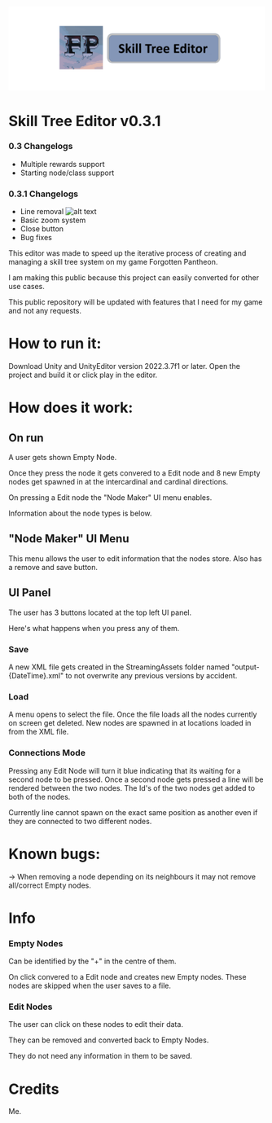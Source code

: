 ![alt text](https://github.com/itsEvil/SkillTreeEditor/blob/main/logo.png?raw=true)

# Skill Tree Editor v0.3.1

### 0.3 Changelogs

- Multiple rewards support
- Starting node/class support 

### 0.3.1 Changelogs
- Line removal ![alt text](https://github.com/itsEvil/SkillTreeEditor/commit/b88b1248f0a8e26bcee967ba40f154b7e5beb981 "Link to commit")
- Basic zoom system
- Close button
- Bug fixes 

This editor was made to speed up the iterative process of creating and managing a skill tree system on my game Forgotten Pantheon.

I am making this public because this project can easily converted for other use cases.

This public repository will be updated with features that I need for my game and not any requests.

# How to run it:

Download Unity and UnityEditor version 2022.3.7f1 or later.
Open the project and build it or click play in the editor.

# How does it work:

## On run

A user gets shown Empty Node.

Once they press the node it gets convered to a Edit node and 
8 new Empty nodes get spawned in at the intercardinal and cardinal directions.

On pressing a Edit node the "Node Maker" UI menu enables.

Information about the node types is below.

## "Node Maker" UI Menu

This menu allows the user to edit information that the nodes store.
Also has a remove and save button.

## UI Panel

The user has 3 buttons located at the top left UI panel.

Here's what happens when you press any of them.

### Save

A new XML file gets created in the StreamingAssets folder 
named "output-{DateTime}.xml" to not overwrite any previous versions by accident.

### Load 

A menu opens to select the file.
Once the file loads all the nodes currently on screen get deleted.
New nodes are spawned in at locations loaded in from the XML file.

### Connections Mode

Pressing any Edit Node will turn it blue indicating that its waiting for a second node to be pressed.
Once a second node gets pressed a line will be rendered between the two nodes.
The Id's of the two nodes get added to both of the nodes.

Currently line cannot spawn on the exact same position as another even if they are connected to two different nodes.

# Known bugs:

-> When removing a node depending on its neighbours it may not remove all/correct Empty nodes.

# Info

### Empty Nodes

Can be identified by the "+" in the centre of them.

On click convered to a Edit node and creates new Empty nodes.
These nodes are skipped when the user saves to a file.

### Edit Nodes

The user can click on these nodes to edit their data.

They can be removed and converted back to Empty Nodes.

They do not need any information in them to be saved.

# Credits

Me.
